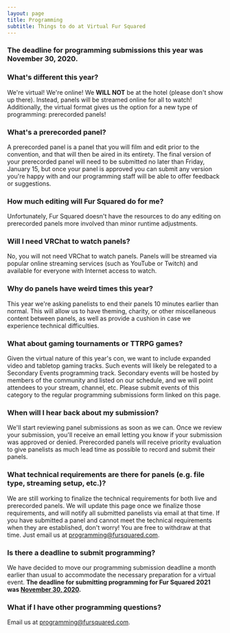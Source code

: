 ```yaml
---
layout: page
title: Programming
subtitle: Things to do at Virtual Fur Squared
---
```



### The deadline for programming submissions this year was November 30, 2020.

### What's different this year?

We're virtual\! We're online\! We **WILL NOT** be at the hotel (please don't show up there). Instead, panels will be streamed online for all to watch\! Additionally, the virtual format gives us the option for a new type of programming: prerecorded panels\!

### What's a prerecorded panel?

A prerecorded panel is a panel that you will film and edit prior to the convention, and that will then be aired in its entirety. The final version of your prerecorded panel will need to be submitted no later than Friday, January 15, but once your panel is approved you can submit any version you're happy with and our programming staff will be able to offer feedback or suggestions.

### How much editing will Fur Squared do for me?

Unfortunately, Fur Squared doesn't have the resources to do any editing on prerecorded panels more involved than minor runtime adjustments.

### Will I need VRChat to watch panels?

No, you will not need VRChat to watch panels. Panels will be streamed via popular online streaming services (such as YouTube or Twitch) and available for everyone with Internet access to watch.

### Why do panels have weird times this year?

This year we're asking panelists to end their panels 10 minutes earlier than normal. This will allow us to have theming, charity, or other miscellaneous content between panels, as well as provide a cushion in case we experience technical difficulties.

### What about gaming tournaments or TTRPG games?

Given the virtual nature of this year's con, we want to include expanded video and tabletop gaming tracks. Such events will likely be relegated to a Secondary Events programming track. Secondary events will be hosted by members of the community and listed on our schedule, and we will point attendees to your stream, channel, etc. Please submit events of this category to the regular programming submissions form linked on this page.

### When will I hear back about my submission?

We'll start reviewing panel submissions as soon as we can. Once we review your submission, you'll receive an email letting you know if your submission was approved or denied. Prerecorded panels will receive priority evaluation to give panelists as much lead time as possible to record and submit their panels.

### What technical requirements are there for panels (e.g. file type, streaming setup, etc.)?

We are still working to finalize the technical requirements for both live and prerecorded panels. We will update this page once we finalize those requirements, and will notify all submitted panelists via email at that time. If you have submitted a panel and cannot meet the technical requirements when they are established, don't worry\! You are free to withdraw at that time. Just email us at [programming@fursquared.com](mailto:programming@fursquared.com).

### Is there a deadline to submit programming?

We have decided to move our programming submission deadline a month earlier than usual to accommodate the necessary preparation for a virtual event. **The deadline for submitting programming for Fur Squared 2021 was <u>November 30, 2020</u>.&nbsp;**

### What if I have other programming questions?

Email us at [programming@fursquared.com](mailto:programming@fursquared.com).
